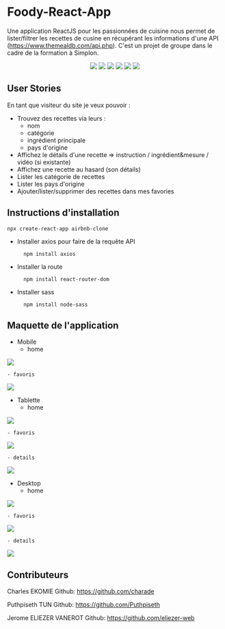 # Foody-React-App

Une application ReactJS pour les passionnées de cuisine nous permet de lister/filtrer les recettes de cusine en récupérant les informations d'une API (https://www.themealdb.com/api.php). C'est un projet de groupe dans le cadre de la formation à Simplon. 

<p align="center">
    <img src="https://img.shields.io/github/repo-size/Puthpiseth/foody-react-app" />
    <img src="https://img.shields.io/github/issues/Puthpiseth/foody-react-app" />
    <img src="https://img.shields.io/github/last-commit/Puthpiseth/foody-react-app" />
    <img src="https://img.shields.io/badge/Javascript-red" />
     <img src="https://img.shields.io/badge/React-blue" />
     <img src="https://img.shields.io/badge/API-blue" />

## User Stories

En tant que visiteur du site je veux pouvoir :

- Trouvez des recettes via leurs :
    - nom
    - catégorie
    - ingrédient principale
    - pays d'origine
- Affichez le détails d'une recette => instruction / ingrédient&mesure / vidéo (si existante)
- Affichez une recette au hasard (son détails)
- Lister les catégorie de recettes
- Lister les pays d'origine
- Ajouter/lister/supprimer des recettes dans mes favories

## Instructions d'installation

    npx create-react-app airbnb-clone

- Installer axios pour faire de la requête API

        npm install axios
- Installer la route

        npm install react-router-dom

- Installer sass

        npm install node-sass

## Maquette de l'application

- Mobile
    - home

![](screenShots/Mobile-home.png)

    - favoris

![](screenShots/Mobile-bookmarks.png)

- Tablette
    - home

![](screenShots/Tablet-home.png)

    - favoris

![](screenShots/Tablet-bookmarks.png)

    - details

![](screenShots/Tablet-layout-details.png)


- Desktop
    - home

![](screenShots/Desktop-layout-home.png)

    - favoris

![](screenShots/Desktop-layout-favoris.png)

    - details

![](screenShots/Desktop-layout-details.png)



## Contributeurs
Charles EKOMIE Github: https://github.com/charade 

Puthpiseth TUN Github: https://github.com/Puthpiseth

Jerome ELIEZER VANEROT Github: https://github.com/eliezer-web

